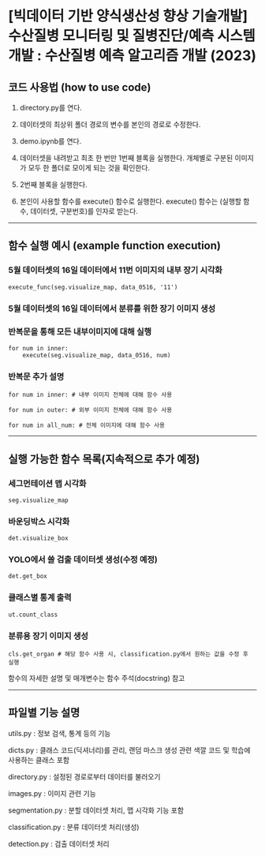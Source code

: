 # [빅데이터 기반 양식생산성 향상 기술개발] 수산질병 모니터링 및 질병진단/예측 시스템 개발 : 수산질병 예측 알고리즘 개발 (2023)

## 코드 사용법 (how to use code)

1. directory.py를 연다.

2. 데이터셋의 최상위 폴더 경로의 변수를 본인의 경로로 수정한다.

3. demo.ipynb를 연다.

4. 데이터셋을 내려받고 최초 한 번만 1번째 블록을 실행한다.
   개체별로 구분된 이미지가 모두 한 폴더로 모이게 되는 것을 확인한다.
   
5. 2번째 블록을 실행한다.

6. 본인이 사용할 함수를 execute() 함수로 실행한다.
   execute() 함수는 (실행할 함수, 데이터셋, 구분번호)를 인자로 받는다.

---

## 함수 실행 예시 (example function execution)

### 5월 데이터셋의 16일 데이터에서 11번 이미지의 내부 장기 시각화
```
execute_func(seg.visualize_map, data_0516, '11')
```

### 5월 데이터셋의 16일 데이터에서 분류를 위한 장기 이미지 생성
### 반복문을 통해 모든 내부이미지에 대해 실행
```
for num in inner:
    execute(seg.visualize_map, data_0516, num)
```
    
### 반복문 추가 설명
```
for num in inner: # 내부 이미지 전체에 대해 함수 사용

for num in outer: # 외부 이미지 전체에 대해 함수 사용

for num in all_num: # 전체 이미지에 대해 함수 사용
```

---

## 실행 가능한 함수 목록(지속적으로 추가 예정)

### 세그먼테이션 맵 시각화
```
seg.visualize_map
```
### 바운딩박스 시각화
```
det.visualize_box   
```
### YOLO에서 쓸 검출 데이터셋 생성(수정 예정)
```
det.get_box 
```
### 클래스별 통계 출력
```
ut.count_class
```
### 분류용 장기 이미지 생성
```
cls.get_organ # 해당 함수 사용 시, classification.py에서 원하는 값을 수정 후 실행
```
함수의 자세한 설명 및 매개변수는 함수 주석(docstring) 참고

---

## 파일별 기능 설명

utils.py : 정보 검색, 통계 등의 기능

dicts.py : 클래스 코드(딕셔너리)를 관리, 랜덤 마스크 생성 관련 색깔 코드 및 학습에 사용하는 클래스 포함

directory.py : 설정된 경로로부터 데이터를 불러오기

images.py : 이미지 관련 기능

segmentation.py : 분할 데이터셋 처리, 맵 시각화 기능 포함

classification.py : 분류 데이터셋 처리(생성)

detection.py : 검출 데이터셋 처리
